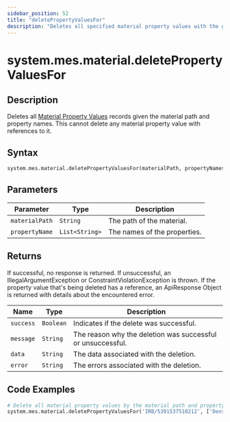 ```yaml
---
sidebar_position: 52
title: "deletePropertyValuesFor"
description: "Deletes all specified material property values with the given material path and property names."
---
```


# system.mes.material.deletePropertyValuesFor

## Description

Deletes all [Material Property Values](../../data-model/material-model/material-property-value) records given the material path and property names.
This cannot delete any material property value with references to it.

## Syntax

```python
system.mes.material.deletePropertyValuesFor(materialPath, propertyNames)
```

## Parameters

| Parameter      | Type           | Description                  |
| -------------- | -------------- | ---------------------------- |
| `materialPath` | `String`       | The path of the material.    |
| `propertyName` | `List<String>` | The names of the properties. |

## Returns

If successful, no response is returned. If unsuccessful, an IllegalArgumentException or ConstraintViolationException is thrown.
If the property value that's being deleted has a reference, an ApiResponse Object is returned with details about the encountered error.

| Name      | Type      | Description                                                 |
| --------- | --------- | ----------------------------------------------------------- |
| `success` | `Boolean` | Indicates if the delete was successful.                     |
| `message` | `String`  | The reason why the deletion was successful or unsuccessful. |
| `data`    | `String`  | The data associated with the deletion.                      |
| `error`   | `String`  | The errors associated with the deletion.                    |

## Code Examples

```python
# Delete all material property values by the material path and property names
system.mes.material.deletePropertyValuesFor('IRB/5391537510212', ['Density', 'Melting Point'])
```
